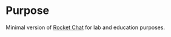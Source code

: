 # Purpose
Minimal version of [Rocket Chat](https://github.com/RocketChat/Rocket.Chat) for lab and education purposes. 